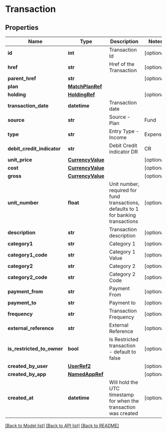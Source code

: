 # Transaction

## Properties
Name | Type | Description | Notes
------------ | ------------- | ------------- | -------------
**id** | **int** | Transaction Id | [optional] 
**href** | **str** | Href of the Transaction | [optional] 
**parent_href** | **str** |  | [optional] 
**plan** | [**MatchPlanRef**](MatchPlanRef.md) |  | 
**holding** | [**HoldingRef**](HoldingRef.md) |  | [optional] 
**transaction_date** | **datetime** | Transaction date | 
**source** | **str** | Source - Plan|Fund | 
**type** | **str** | Entry Type - Income|Expense|Transfer In|Transfer Out | [optional] 
**debit_credit_indicator** | **str** | Debit Credit indicator DR|CR | [optional] 
**unit_price** | [**CurrencyValue**](CurrencyValue.md) |  | [optional] 
**cost** | [**CurrencyValue**](CurrencyValue.md) |  | [optional] 
**gross** | [**CurrencyValue**](CurrencyValue.md) |  | [optional] 
**unit_number** | **float** | Unit number, required for fund transactions, defaults to 1 for banking transactions | [optional] 
**description** | **str** | Transaction description | [optional] 
**category1** | **str** | Category 1 | [optional] 
**category1_code** | **str** | Category 1 Value | [optional] 
**category2** | **str** | Category 2 | [optional] 
**category2_code** | **str** | Category 2 Code | [optional] 
**payment_from** | **str** | Payment From | [optional] 
**payment_to** | **str** | Payment to | [optional] 
**frequency** | **str** | Transaction Frequency | [optional] 
**external_reference** | **str** | External Reference | [optional] 
**is_restricted_to_owner** | **bool** | Is Restricted transaction - default to false | [optional] 
**created_by_user** | [**UserRef2**](UserRef2.md) |  | [optional] 
**created_by_app** | [**NamedAppRef**](NamedAppRef.md) |  | [optional] 
**created_at** | **datetime** | Will hold the UTC timestamp for when the transaction was created | [optional] 

[[Back to Model list]](../README.md#documentation-for-models) [[Back to API list]](../README.md#documentation-for-api-endpoints) [[Back to README]](../README.md)

